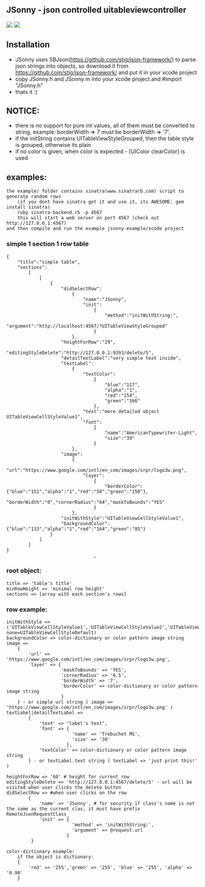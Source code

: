JSonny - json controlled uitableviewcontroller
---

[![](http://farm8.staticflickr.com/7159/6788565653_6163433af6.jpg)](http://www.flickr.com/photos/71088131@N07/6788565653/)
[![](http://farm8.staticflickr.com/7146/6788559637_02187c8dc1.jpg)](http://www.flickr.com/photos/71088131@N07/6788559637/)

## Installation ##

* JSonny uses SBJson(https://github.com/stig/json-framework/) to parse json strings into objects, so download it from https://github.com/stig/json-framework/ and put it in your xcode project
* copy JSonny.h and JSonny.m into your xcode project and #import "JSonny.h"
* thats it :)

## NOTICE: ##

* there is no support for pure int values, all of them must be converted to string, example: borderWidth => 7 must be borderWidth => '7', 
* if the initString contains UITableViewStyleGrouped, then the table style is grouped, otherwise its plain
* if no color is given, when color is expected -  [UIColor clearColor] is used

## examples: ##
	the example/ folder contains sinatra(www.sinatrarb.com) script to generate random rows
		(if you dont have sinatra get it and use it, its AWESOME: gem install sinatra)
		ruby sinatra-backend.rb -p 4567
		this will start a web server on port 4567 (check out http://127.0.0.1:4567)
	and then compile and run the example jsonny-example/xcode project

### simple 1 section 1 row table ###

	{
		"title":"simple table",
		"sections":
			[
				[
					{
						"didSelectRow":
							{
								"name":"JSonny",
								"init":
									{
										"method":"initWithString:",
										"argument":"http://localhost:4567/?UITableViewStyleGrouped"
									}
							},
						"heightForRow":"29",
						"editingStyleDelete":"http://127.0.0.1:9393/delete/5",						
						"detailTextLabel":"very simple text inside",
						"textLabel":
							{
								"textColor":
									{
										"blue":"117",
										"alpha":"1",
										"red":"154",
										"green":"166"
									},
								"text":"more detailed object UITableViewCellStyleValue1",	
								"font":	
									{
										"name":"AmericanTypewriter-Light",
										"size":"39"	
									}
							},
						"image":
							{
								"url":"https://www.google.com/intl/en_com/images/srpr/logo3w.png",
								"layer":
									{
										"borderColor":{"blue":"151","alpha":"1","red":"50","green":"150"},
										"borderWidth":"0","cornerRadius":"64","maskToBounds":"YES"
									}
							},
						"initWithStyle":"UITableViewCellStyleValue1",
						"backgroundColor":{"blue":"133","alpha":"1","red":"164","green":"85"}
					}
				]
			]
	}
									,
### root object: ###
	title => 'table's title'
	minRowHeight => 'minimal row height'
	sections => [array with each section's rows]

### row example: ###
	initWithStyle => ('UITableViewCellStyleValue1','UITableViewCellStyleValue2','UITableViewCellStyleSubtitle', none=UITableViewCellStyleDefault)
	backgroundColor => color-dictionary or color pattern image string
	image => 		
		{ 	
			'url' => 'https://www.google.com/intl/en_com/images/srpr/logo3w.png', 
			'layer' => { 	
						'maskToBounds' => 'YES',
						'cornerRadius' => '6.5',
						'borderWidth' => '7',
						'borderColor' => color-dictionary or color pattern image string
						}
	    } - or simple url string ( image => 'https://www.google.com/intl/en_com/images/srpr/logo3w.png' )
	textLabel|detailTextLabel =>		 
			{ 
				'text' => "label's text", 
				'font' => { 
							'name' => 'Trebuchet MS', 
							'size' => '30'
						  },
				'textColor' => color-dictionary or color pattern image string
			} - or textLabel.text string ( textLabel => 'just print this!' )
			
	heightForRow => '60' # height for current row
	editingStyleDelete => 'http://127.0.0.1:4567/delete/5' - url will be visited when user clicks the delete button
	didSelectRow => #when user clicks on the row
			{
				'name' => 'JSonny', # for security if class's name is not the same as the current clas, it must have prefix RemoteJsonRequestClass_
				'init' => { 
							'method' => 'initWithString:',
							'argument' => @request.url
						  }
			 }

	color-dictionary example:
		if the object is dictionary:
		{
			'red' => '255','green' => '255', 'blue' => '255', 'alpha' => '0.90'
		}

